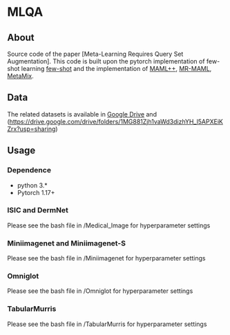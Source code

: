 # MLQA

## About
Source code of the paper [Meta-Learning Requires Query Set Augmentation]. 
This code is built upon the pytorch implementation of few-shot learning [few-shot](https://github.com/oscarknagg/few-shot) and the implementation of [MAML++](https://github.com/AntreasAntoniou/HowToTrainYourMAMLPytorch), [MR-MAML](https://github.com/mingzhang-yin/Meta-learning-without-memorization), [MetaMix](https://github.com/huaxiuyao/MetaMix).

## Data
The related datasets is available in [Google Drive](https://drive.google.com/drive/folders/1nKZQBV-NVwnvHOGFxZovb4AJyWp7_GTz?usp=sharing) and (https://drive.google.com/drive/folders/1MG881Zjh1vaWd3dizhYH_l5APXEiKZrx?usp=sharing)

## Usage
### Dependence
* python 3.*
* Pytorch 1.17+

### ISIC and DermNet
Please see the bash file in /Medical_Image for hyperparameter settings

### Miniimagenet and Miniimagenet-S
Please see the bash file in /Miniimagenet for hyperparameter settings

### Omniglot
Please see the bash file in /Omniglot for hyperparameter settings

### TabularMurris
Please see the bash file in /TabularMurris for hyperparameter settings


